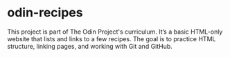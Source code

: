 # odin-recipes
This project is part of The Odin Project's curriculum. It’s a basic HTML-only website that lists and links to a few recipes. The goal is to practice HTML structure, linking pages, and working with Git and GitHub.